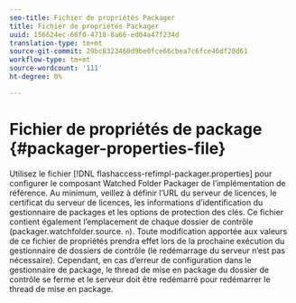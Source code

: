 ```yaml
---
seo-title: Fichier de propriétés Packager
title: Fichier de propriétés Packager
uuid: 156624ec-66f0-4718-8a66-ed04a47f234d
translation-type: tm+mt
source-git-commit: 29bc8323460d9be0fce66cbea7c6fce46df20d61
workflow-type: tm+mt
source-wordcount: '111'
ht-degree: 0%

---
```



# Fichier de propriétés de package {#packager-properties-file}

Utilisez le fichier [!DNL flashaccess-refimpl-packager.properties] pour configurer le composant Watched Folder Packager de l’implémentation de référence. Au minimum, veillez à définir l’URL du serveur de licences, le certificat du serveur de licences, les informations d’identification du gestionnaire de packages et les options de protection des clés. Ce fichier contient également l’emplacement de chaque dossier de contrôle (packager.watchfolder.source. `n`). Toute modification apportée aux valeurs de ce fichier de propriétés prendra effet lors de la prochaine exécution du gestionnaire de dossiers de contrôle (le redémarrage du serveur n’est pas nécessaire). Cependant, en cas d’erreur de configuration dans le gestionnaire de package, le thread de mise en package du dossier de contrôle se ferme et le serveur doit être redémarré pour redémarrer le thread de mise en package.
